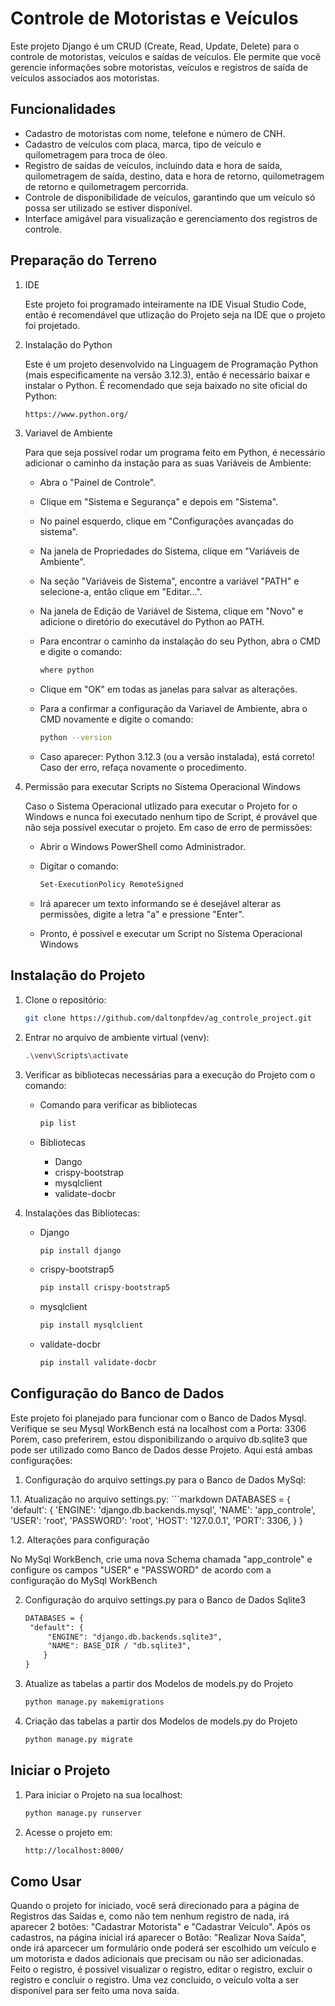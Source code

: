 # Controle de Motoristas e Veículos

Este projeto Django é um CRUD (Create, Read, Update, Delete) para o controle de motoristas, veículos e saídas de veículos. Ele permite que você gerencie informações sobre motoristas, veículos e registros de saída de veículos associados aos motoristas.

## Funcionalidades

- Cadastro de motoristas com nome, telefone e número de CNH.
- Cadastro de veículos com placa, marca, tipo de veículo e quilometragem para troca de óleo.
- Registro de saídas de veículos, incluindo data e hora de saída, quilometragem de saída, destino, data e hora de retorno, quilometragem de retorno e quilometragem percorrida.
- Controle de disponibilidade de veículos, garantindo que um veículo só possa ser utilizado se estiver disponível.
- Interface amigável para visualização e gerenciamento dos registros de controle.

## Preparação do Terreno

1. IDE

   Este projeto foi programado inteiramente na IDE Visual Studio Code, então é recomendável que utlização do Projeto seja na IDE que o projeto foi projetado.

2. Instalação do Python

   Este é um projeto desenvolvido na Linguagem de Programação Python (mais especificamente na versão 3.12.3), então é necessário baixar e instalar o Python. É recomendado que seja baixado no site oficial do Python:
   ```markdown
   https://www.python.org/

3. Variavel de Ambiente

   Para que seja possível rodar um programa feito em Python, é necessário adicionar o caminho da instação para as suas Variáveis de Ambiente:

   - Abra o "Painel de Controle".
   - Clique em "Sistema e Segurança" e depois em "Sistema".
   - No painel esquerdo, clique em "Configurações avançadas do sistema".
   - Na janela de Propriedades do Sistema, clique em "Variáveis de Ambiente".
   - Na seção "Variáveis de Sistema", encontre a variável "PATH" e selecione-a, então clique em "Editar...".
   - Na janela de Edição de Variável de Sistema, clique em "Novo" e adicione o diretório do executável do Python ao PATH.
   - Para encontrar o caminho da instalação do seu Python, abra o CMD e digite o comando:
     
      ```bash
      where python
      
   - Clique em "OK" em todas as janelas para salvar as alterações.
   - Para a confirmar a configuração da Variavel de Ambiente, abra o CMD novamente e digite o comando:
     
      ```bash
      python --version
      
   - Caso aparecer: Python 3.12.3 (ou a versão instalada), está correto! Caso der erro, refaça novamente o procedimento.

4. Permissão para executar Scripts no Sistema Operacional Windows

   Caso o Sistema Operacional utlizado para executar o Projeto for o Windows e nunca foi executado nenhum tipo de Script, é provável que não seja possível executar o projeto. Em caso de erro de permissões:

   - Abrir o Windows PowerShell como Administrador.
   - Digitar o comando:

      ```bash
      Set-ExecutionPolicy RemoteSigned

   - Irá aparecer um texto informando se é desejável alterar as permissões, digite a letra "a" e pressione "Enter".
   - Pronto, é possivel e executar um Script no Sistema Operacional Windows
   
## Instalação do Projeto

1. Clone o repositório:

   ```bash
   git clone https://github.com/daltonpfdev/ag_controle_project.git

2. Entrar no arquivo de ambiente virtual (venv):

   ```bash
   .\venv\Scripts\activate

3. Verificar as bibliotecas necessárias para a execução do Projeto com o comando:

   - Comando para verificar as bibliotecas
     
      ```bash
      pip list
      
   - Bibliotecas
      - Dango
      - crispy-bootstrap
      - mysqlclient
      - validate-docbr
      
5. Instalações das Bibliotecas:

   - Django
     
       ```bash
       pip install django
      
   - crispy-bootstrap5
     
        ```bash
        pip install crispy-bootstrap5
      
   - mysqlclient
     
        ```bash
        pip install mysqlclient
        
   - validate-docbr
     
      ```bash
      pip install validate-docbr

## Configuração do Banco de Dados

Este projeto foi planejado para funcionar com o Banco de Dados Mysql. Verifique se seu Mysql WorkBench está na localhost com a Porta: 3306
Porem, caso preferirem, estou disponibilizando o arquivo db.sqlite3 que pode ser utilizado como Banco de Dados desse Projeto.
Aqui está ambas configurações:

1. Configuração do arquivo settings.py para o Banco de Dados MySql:
   
1.1. Atualização no arquivo settings.py:
      ```markdown
         DATABASES = {
          'default': {
              'ENGINE': 'django.db.backends.mysql',
              'NAME': 'app_controle',
              'USER': 'root',
              'PASSWORD': 'root',
              'HOST': '127.0.0.1',
              'PORT': 3306,
             }
         }
         
1.2. Alterações para configuração

   No MySql WorkBench, crie uma nova Schema chamada "app_controle" e configure os campos "USER" e "PASSWORD" de acordo com a configuração do MySql WorkBench

2. Configuração do arquivo settings.py para o Banco de Dados Sqlite3
   ```markdown
   DATABASES = {
    "default": {
        "ENGINE": "django.db.backends.sqlite3",
        "NAME": BASE_DIR / "db.sqlite3",
       }
   }
   
4. Atualize as tabelas a partir dos Modelos de models.py do Projeto
   
   ```bash
   python manage.py makemigrations

6. Criação das tabelas a partir dos Modelos de models.py do Projeto
   
   ```bash
   python manage.py migrate

## Iniciar o Projeto

1. Para iniciar o Projeto na sua localhost:
   
   ```bash
   python manage.py runserver

3. Acesse o projeto em:
   
   ```markdown
   http://localhost:8000/
   
## Como Usar

Quando o projeto for iniciado, você será direcionado para a página de Registros das Saídas e, como não tem nenhum registro de nada, irá aparecer 2 botões: "Cadastrar Motorista" e "Cadastrar Veículo". Após os cadastros, na página inicial irá aparecer o Botão: "Realizar Nova Saída", onde irá aparcecer um formulário onde poderá ser escolhido um veículo e um motorista e dados adicionais que precisam ou não ser adicionadas. Feito o registro, é possivel visualizar o registro, editar o registro, excluir o registro e concluir o registro. Uma vez concluido, o veículo volta a ser disponível para ser feito uma nova saída.
